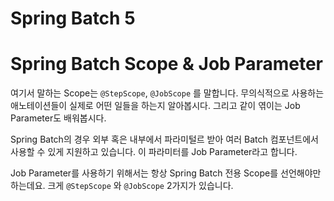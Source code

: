 # Spring Batch 5

# Spring Batch Scope & Job Parameter

여기서 말하는 Scope는 `@StepScope`, `@JobScope` 를 말합니다. 무의식적으로 사용하는 애노테이션들이 실제로 어떤 일들을 하는지 알아봅시다. 그리고 같이 엮이는 Job Parameter도 배워봅시다.

Spring Batch의 경우 외부 혹은 내부에서 파라미털르 받아 여러 Batch 컴포넌트에서 사용할 수 있게 지원하고 있습니다. 이 파라미터를 Job Parameter라고 합니다.

Job Parameter를 사용하기 위해서는 항상 Spring Batch 전용 Scope를 선언해야만 하는데요. 크게 `@StepScope` 와 `@JobScope` 2가지가 있습니다.